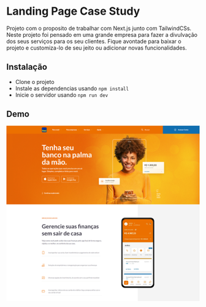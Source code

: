 
# Landing Page Case Study

Projeto com o proposito de trabalhar com Next.js junto com TailwindCSs. Neste projeto foi pensado em uma grande empresa para fazer a divulvação dos seus serviços para os seu clientes. Fique avontade para baixar o projeto e customiza-lo de seu jeito ou adicionar novas funcionalidades.



## Instalação

- Clone o projeto
- Instale as dependencias usando  `npm install`
- Inicie o servidor usando `npm run dev`


## Demo
<img src="https://github.com/lipeA/Case-Study/blob/126b69148239a617d2d9d025833bb7da097d6cf3/screencapture-localhost-3000-2024-03-26-18_08_30.png" alt="Pagina inicial"/>
